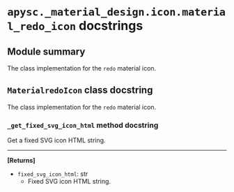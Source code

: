 # `apysc._material_design.icon.material_redo_icon` docstrings

## Module summary

The class implementation for the `redo` material icon.

## `MaterialredoIcon` class docstring

The class implementation for the `redo` material icon.

### `_get_fixed_svg_icon_html` method docstring

Get a fixed SVG icon HTML string.<hr>

**[Returns]**

- `fixed_svg_icon_html`: str
  - Fixed SVG icon HTML string.